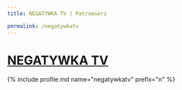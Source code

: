 ```yaml
---
title: NEGATYWKA TV | Patromierz

permalink: /negatywkatv
---
```


# [NEGATYWKA TV](https://patronite.pl/negatywkatv)

{% include profile.md name="negatywkatv" prefix="n" %}
